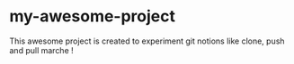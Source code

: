 # my-awesome-project

This awesome project is created to experiment git notions like clone, push and pull
marche !
